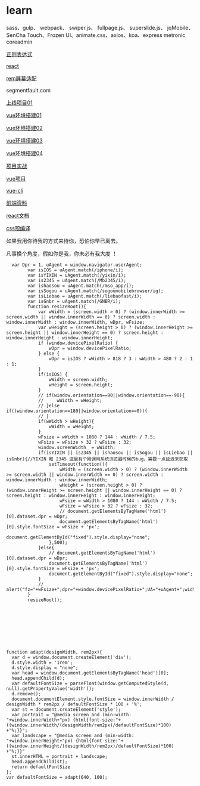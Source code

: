 # learn

sass、gulp、 webpack、 swiper.js、 fullpage.js、 superslide.js、 jqMobile、 SenCha Touch、Frozen UI、animate.css、axios、koa、express
metronic
coreadmin

  [正则表达式](http://louiszhai.github.io/2016/06/13/regexp/)

  [react](https://ant.design/docs/react/introduce)

  [rem屏幕适配](https://github.com/hbxeagle/rem/blob/master/README.md)

  segmentfault.com

  [上线项目01](http://www.zzbaoguan.com/)

  [vue环境搭建01](http://www.cnblogs.com/ganmy/p/6029774.html)

  [vue环境搭建02](http://www.open-open.com/lib/view/open1476240930270.html)

  [vue环境搭建03](http://www.jianshu.com/p/a8701d724e70)

  [vue环境搭建04](http://www.jb51.net/article/96966.htm)

  [项目实战](http://jiongks.name/blog/just-vue)

  [vue项目](https://segmentfault.com/a/1190000007556806)

  [vue-cli](http://www.cnblogs.com/wisewrong/p/6255817.html)

  [前端资料](https://github.com/nicejade/Front-end-tutorial)

  [react文档](https://tianxiangbing.github.io/react-cn/docs/getting-started.html)

  [css预编译](http://www.zhangxinxu.com/jq/stylus/)

如果我用你待我的方式来待你，恐怕你早已离去。

凡事换个角度，假如你是我，你未必有我大度 ！

```
  var Dpr = 1, uAgent = window.navigator.userAgent;
        var isIOS = uAgent.match(/iphone/i);
        var isYIXIN = uAgent.match(/yixin/i);
        var is2345 = uAgent.match(/Mb2345/i);
        var ishaosou = uAgent.match(/mso_app/i);
        var isSogou = uAgent.match(/sogoumobilebrowser/ig);
        var isLiebao = uAgent.match(/liebaofast/i);
        var isGnbr = uAgent.match(/GNBR/i);
        function resizeRoot(){
            var wWidth = (screen.width > 0) ? (window.innerWidth >= screen.width || window.innerWidth == 0) ? screen.width : window.innerWidth : window.innerWidth, wDpr, wFsize;
            var wHeight = (screen.height > 0) ? (window.innerHeight >= screen.height || window.innerHeight == 0) ? screen.height : window.innerHeight : window.innerHeight;
            if (window.devicePixelRatio) {
                wDpr = window.devicePixelRatio;
            } else {
                wDpr = isIOS ? wWidth > 818 ? 3 : wWidth > 480 ? 2 : 1 : 1;
            }
            if(isIOS) {
                wWidth = screen.width;
                wHeight = screen.height;
            }
            // if(window.orientation==90||window.orientation==-90){
            //     wWidth = wHeight;
            // }else if((window.orientation==180||window.orientation==0)){
            // }
            if(wWidth > wHeight){
                wWidth = wHeight;
            }
            wFsize = wWidth > 1080 ? 144 : wWidth / 7.5;
            wFsize = wFsize > 32 ? wFsize : 32;
            window.screenWidth_ = wWidth;
            if(isYIXIN || is2345 || ishaosou || isSogou || isLiebao || isGnbr){//YIXIN 和 2345 这里有个刚调用系统浏览器时候的bug，需要一点延迟来获取
                setTimeout(function(){
                    wWidth = (screen.width > 0) ? (window.innerWidth >= screen.width || window.innerWidth == 0) ? screen.width : window.innerWidth : window.innerWidth;
                    wHeight = (screen.height > 0) ? (window.innerHeight >= screen.height || window.innerHeight == 0) ? screen.height : window.innerHeight : window.innerHeight;
                    wFsize = wWidth > 1080 ? 144 : wWidth / 7.5;
                    wFsize = wFsize > 32 ? wFsize : 32;
                    // document.getElementsByTagName('html')[0].dataset.dpr = wDpr;
                    document.getElementsByTagName('html')[0].style.fontSize = wFsize + 'px';
                    document.getElementById("fixed").style.display="none";
                },500);
            }else{
                // document.getElementsByTagName('html')[0].dataset.dpr = wDpr;
                document.getElementsByTagName('html')[0].style.fontSize = wFsize + 'px';
                document.getElementById("fixed").style.display="none";
            }
            // alert("fz="+wFsize+";dpr="+window.devicePixelRatio+";UA="+uAgent+";width="+wWidth+";sw="+screen.width+";wiw="+window.innerWidth+";wsw="+window.screen.width+window.screen.availWidth);
        }
        resizeRoot();









function adapt(designWidth, rem2px){
  var d = window.document.createElement('div');
  d.style.width = '1rem';
  d.style.display = "none";
  var head = window.document.getElementsByTagName('head')[0];
  head.appendChild(d);
  var defaultFontSize = parseFloat(window.getComputedStyle(d, null).getPropertyValue('width'));
  d.remove();
  document.documentElement.style.fontSize = window.innerWidth / designWidth * rem2px / defaultFontSize * 100 + '%';
  var st = document.createElement('style');
  var portrait = "@media screen and (min-width: "+window.innerWidth+"px) {html{font-size:"+ ((window.innerWidth/(designWidth/rem2px)/defaultFontSize)*100) +"%;}}";
  var landscape = "@media screen and (min-width: "+window.innerHeight+"px) {html{font-size:"+ ((window.innerHeight/(designWidth/rem2px)/defaultFontSize)*100) +"%;}}"
  st.innerHTML = portrait + landscape;
  head.appendChild(st);
  return defaultFontSize
};
var defaultFontSize = adapt(640, 100);
```
